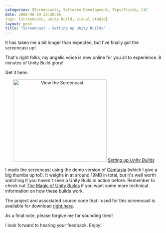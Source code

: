 ```yaml
---
categories: [Screencasts, Software Development, Tips/Tricks, C#]
date: 2008-06-19 23:20:05
tags: [screencast, unity build, visual studio]
layout: post
title: "Screencast - Setting up Unity Builds"
---
```

It has taken me a bit longer than expected, but I've finally got the screencast up!

That's right folks, my angelic voice is now online for you all to experience. 8 minutes of Unity Build glory!

<!--more-->

Get it here:
<div style="text-align: center;"><a href="http://oj.blackapache.net.s3.amazonaws.com/UnityBuilds.html" target="_blank" title="Setting up Unity Builds"><img src="/uploads/2008/06/unitybuild-screengrab.png" alt="View the Screencast" title="View the Screencast" width="300" height="264" /></a>
<em><a href="http://oj.blackapache.net.s3.amazonaws.com/UnityBuilds.html" target="_blank" title="Setting up Unity Builds">Setting up Unity Builds</a></em></div>

I made the screencast using the demo version of <a href="http://www.techsmith.com/camtasia.asp" title="Camtasia">Camtasia</a> (which I give a big thumbs up to!). It weighs in at around 19MB in total, but it's well worth watching if you haven't seen a Unity Build in action before. Remember to check out <a href="/posts/the-magic-of-unity-builds/" title="The Magic of Unity Builds">The Magic of Unity Builds</a> if you want some more technical information on how these builds work.

The project and associated source code that I used for this screencast is available for download <a href="/uploads/2008/06/win32wrap.zip" title="Old code, but it's great for the demo">right here</a>.

As a final note, please forgive me for sounding tired!

I look forward to hearing your feedback. Enjoy!
